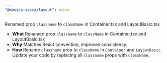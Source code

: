 ```yaml
---
"@musica-sacra/layout": minor
---
```

Renamed prop `classname` to `className` in Container.tsx and LayoutBasic.tsx

- **What** Renamed prop `classname` to `className` in Container.tsx and LayoutBasic.tsx
- **Why** Matches React convention, improves consistency.
- **How** Rename `classname` prop to `className` in `Container` and `LayoutBasic`.
Update your code by replacing all `classname` props with `className`.
